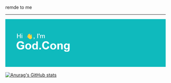 <!---
congwei614/congwei614 is a ✨ special ✨ repository because its `README.md` (this file) appears on your GitHub profile.
You can click the Preview link to take a look at your changes.
--->
remde to me

<hr>

[![MasterHead](https://github.com/congwei614/congwei614/blob/main/header.png)](https://github.com/congwei614)


[![Anurag's GitHub stats](https://github-readme-stats.vercel.app/api?username=congwei614)](https://github.com/anuraghazra/github-readme-stats)
